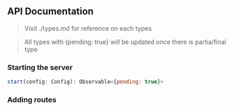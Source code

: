 ## API Documentation

> Visit ./types.md for reference on each types

> All types with {pending: true} will be updated once there is partia/final type

### Starting the server

```javascript
start(config: Config): Observable<{pending: true}>
```

### Adding routes